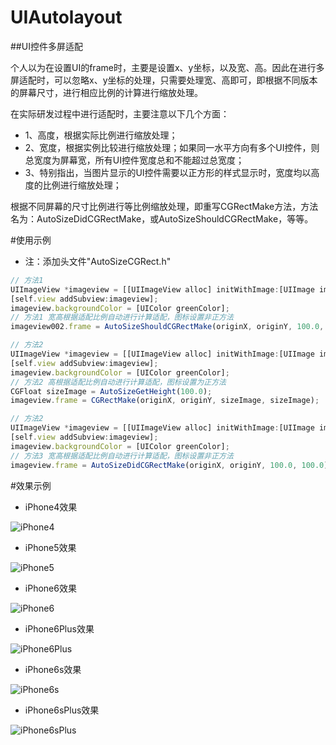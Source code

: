 # UIAutolayout
##UI控件多屏适配

个人以为在设置UI的frame时，主要是设置x、y坐标，以及宽、高。因此在进行多屏适配时，可以忽略x、y坐标的处理，只需要处理宽、高即可，即根据不同版本的屏幕尺寸，进行相应比例的计算进行缩放处理。

在实际研发过程中进行适配时，主要注意以下几个方面：
* 1、高度，根据实际比例进行缩放处理；
* 2、宽度，根据实例比较进行缩放处理；如果同一水平方向有多个UI控件，则总宽度为屏幕宽，所有UI控件宽度总和不能超过总宽度；
* 3、特别指出，当图片显示的UI控件需要以正方形的样式显示时，宽度均以高度的比例进行缩放处理；

根据不同屏幕的尺寸比例进行等比例缩放处理，即重写CGRectMake方法，方法名为：AutoSizeDidCGRectMake，或AutoSizeShouldCGRectMake，等等。

#使用示例
* 注：添加头文件"AutoSizeCGRect.h"
~~~javascript
// 方法1
UIImageView *imageview = [[UIImageView alloc] initWithImage:[UIImage imageNamed:@"image"]];
[self.view addSubview:imageview];
imageview.backgroundColor = [UIColor greenColor];
// 方法1 宽高根据适配比例自动进行计算适配，图标设置非正方法
imageview002.frame = AutoSizeShouldCGRectMake(originX, originY, 100.0, 100.0, YES, YES);
~~~
~~~javascript
// 方法2
UIImageView *imageview = [[UIImageView alloc] initWithImage:[UIImage imageNamed:@"image"]];
[self.view addSubview:imageview];
imageview.backgroundColor = [UIColor greenColor];
// 方法2 高根据适配比例自动进行计算适配，图标设置为正方法
CGFloat sizeImage = AutoSizeGetHeight(100.0);
imageview.frame = CGRectMake(originX, originY, sizeImage, sizeImage);
~~~
~~~javascript
// 方法2
UIImageView *imageview = [[UIImageView alloc] initWithImage:[UIImage imageNamed:@"image"]];
[self.view addSubview:imageview];
imageview.backgroundColor = [UIColor greenColor];
// 方法3 宽高根据适配比例自动进行计算适配，图标设置非正方法
imageview.frame = AutoSizeDidCGRectMake(originX, originY, 100.0, 100.0);
~~~

#效果示例
* iPhone4效果

![iPhone4](./images/iPhone4.png) 
* iPhone5效果

![iPhone5](./images/iPhone5.png)
* iPhone6效果

![iPhone6](./images/iPhone6.png) 
* iPhone6Plus效果

![iPhone6Plus](./images/iPhone6Plus.png)
* iPhone6s效果

![iPhone6s](./images/iPhone6s.png) 
* iPhone6sPlus效果

![iPhone6sPlus](./images/iPhone6sPlus.png)


